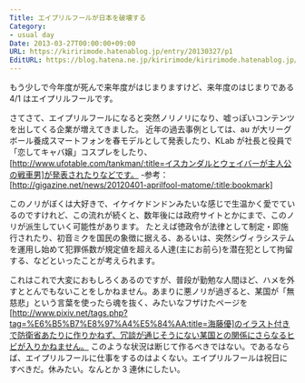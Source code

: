 ```yaml
---
Title: エイプリルフールが日本を破壊する
Category:
- usual day
Date: 2013-03-27T00:00:00+09:00
URL: https://kiririmode.hatenablog.jp/entry/20130327/p1
EditURL: https://blog.hatena.ne.jp/kiririmode/kiririmode.hatenablog.jp/atom/entry/8454420450078209844
---
```



もう少しで今年度が死んで来年度がはじまりますけど、来年度のはじまりである 4/1 はエイプリルフールです。


さてさて、エイプリルフールになると突然ノリノリになり、嘘っぽいコンテンツを出してくる企業が増えてきました。
近年の過去事例としては、au が大リーグボール養成スマートフォンを春モデルとして発表したり、KLab が社長と役員で「恋してキャバ嬢」コスプレをしたり、[http://www.ufotable.com/tankman/:title=イスカンダルとウェイバーが主人公の戦車男]が発表されたりなどです。
-参考：[http://gigazine.net/news/20120401-aprilfool-matome/:title:bookmark]


このノリがぼくは大好きで、イケイケドンドンみたいな感じで生温かく愛でているのですけれど、この流れが続くと、数年後には政府サイトとかにまで、このノリが派生していく可能性があります。
たとえば徳政令が法律として制定・即施行されたり、初音ミクを国民の象徴に据える、あるいは、突然シヴィラシステムを運用し始めて犯罪係数が規定値を超える人達(主にお前ら)を潜在犯として拘留する、などといったことが考えられます。


これはこれで大変におもしろくあるのですが、普段が勤勉な人間ほど、ハメを外すととんでもないことをしかねません。あまりに悪ノリが過ぎると、某国が「無慈悲」という言葉を使ったら魂を抜く、みたいなフザけたページを[http://www.pixiv.net/tags.php?tag=%E6%B5%B7%E8%97%A4%E5%84%AA:title=海藤優]のイラスト付きで防衛省あたりに作りかねず、冗談が通じそうにない某国との関係にさらなるヒビが入りかねません。
このような状況は断じて作るべきではない。であるならば、エイプリルフールに仕事をするのはよくない。エイプリルフールは祝日にすべきだ。休みたい。なんとか 3 連休にしたい。
